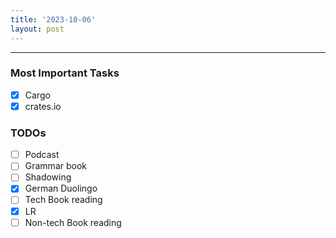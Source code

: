 ```yaml
---
title: '2023-10-06'
layout: post
---
```


---

### Most Important Tasks

- [x] Cargo
- [x] crates.io

### TODOs

- [ ] Podcast
- [ ] Grammar book
- [ ] Shadowing
- [x] German Duolingo
- [ ] Tech Book reading
- [x] LR
- [ ] Non-tech Book reading

